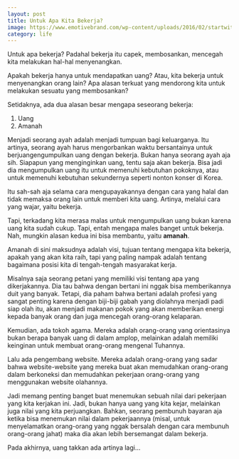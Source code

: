 ```yaml
---
layout: post
title: Untuk Apa Kita Bekerja?
image: https://www.emotivebrand.com/wp-content/uploads/2016/02/startwithwhy-1.jpg
category: life
---
```


Untuk apa bekerja? Padahal bekerja itu capek, membosankan, mencegah kita melakukan hal-hal menyenangkan. 

Apakah bekerja hanya untuk mendapatkan uang? Atau, kita bekerja untuk menyenangkan orang lain? Apa alasan terkuat yang mendorong kita untuk melakukan sesuatu yang membosankan?

Setidaknya, ada dua alasan besar mengapa seseorang bekerja:

1. Uang
2. Amanah

Menjadi seorang ayah adalah menjadi tumpuan bagi keluarganya. Itu artinya, seorang ayah harus mengorbankan waktu bersantainya untuk berjuangengumpulkan uang dengan bekerja. Bukan hanya seorang ayah aja sih. Siapapun yang menginginkan uang, tentu saja akan bekerja. Bisa jadi dia mengumpulkan uang itu untuk memenuhi kebutuhan pokoknya, atau untuk memenuhi kebutuhan sekundernya seperti nonton konser di Korea.

Itu sah-sah aja selama cara mengupayakannya dengan cara yang halal dan tidak memaksa orang lain untuk memberi kita uang. Artinya, melalui cara yang wajar, yaitu bekerja.

Tapi, terkadang kita merasa malas untuk mengumpulkan uang bukan karena uang kita sudah cukup. Tapi, entah mengapa males banget untuk bekerja. Nah, mungkin alasan kedua ini bisa membantu, yaitu **amanah**.

Amanah di sini maksudnya adalah visi, tujuan tentang mengapa kita bekerja, apakah yang akan kita raih, tapi yang paling nampak adalah tentang bagaimana posisi kita di tengah-tengah masyarakat kerja.

Misalnya saja seorang petani yang memiliki visi tentang apa yang dikerjakannya. Dia tau bahwa dengan bertani ini nggak bisa memberikannya duit yang banyak. Tetapi, dia paham bahwa bertani adalah profesi yang sangat penting karena dengan biji-biji gabah yang diolahnya menjadi padi siap olah itu, akan menjadi makanan pokok yang akan memberikan energi kepada banyak orang dan juga mencegah orang-orang kelaparan.

Kemudian, ada tokoh agama. Mereka adalah orang-orang yang orientasinya bukan berapa banyak uang di dalam amplop, melainkan adalah memiliki keinginan untuk membuat orang-orang mengenal Tuhannya.

Lalu ada pengembang website. Mereka adalah orang-orang yang sadar bahwa website-website yang mereka buat akan memudahkan orang-orang dalam berkoneksi dan memudahkan pekerjaan orang-orang yang menggunakan website olahannya.

Jadi memang penting banget buat menemukan sebuah nilai dari pekerjaan yang kita kerjakan ini. Jadi, bukan hanya uang yang kita kejar, melainkan juga nilai yang kita perjuangkan. Bahkan, seorang pembunuh bayaran aja ketika bisa menemukan nilai dalam pekerjaannya (misal, untuk menyelamatkan orang-orang yang nggak bersalah dengan cara membunuh orang-orang jahat) maka dia akan lebih bersemangat dalam bekerja.

Pada akhirnya, uang takkan ada artinya lagi...
